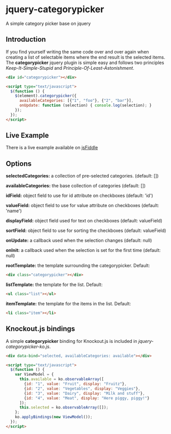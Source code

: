 # jquery-categorypicker

A simple category picker base on jquery

## Introduction

If you find yourself writing the same code over and over again when creating a list of selectable items where the end result is the selected items. The **categorypicker** jquery plugin is simple easy and follows two principles _Keep-It-Simple-Stupid_ and _Principle-Of-Least-Astonishment_.

```html
<div id="categorypicker"></div>

<script type="text/javascript">
  $(function () {
    $(element).categorypicker({
      availableCategories: [{"1", "foo"}, {"2", "bar"}],
      onUpdate: function (selection) { console.log(selection); }
    });
  });
</script>
```

## Live Example

There is a live example available on [jsFiddle](http://jsfiddle.net/6eFvM/)

## Options

**selectedCategories:** a collection of pre-selected categories. (default: [])

**availableCategories:** the base collection of categories (default: [])

**idField:** object field to use for id attribute on checkboxes (default: 'id')

**valueField:** object field to use for value attribute on checkboxes (default: 'name')

**displayField:** object field used for text on checkboxes (default: valueField)

**sortField:** object field to use for sorting the checkboxes (default: valueField)

**onUpdate:** a callback used when the selection changes (default: null)

**onInit:** a callback used when the selection is set for the first time (default: null)

**rootTemplate:** the template surrounding the categorypicker. Default:

  ```html
  <div class="categorypicker"></div>
  ```

**listTemplate:** the template for the list. Default:

  ```html
  <ul class="list"></ul>
  ```

**itemTemplate:** the template for the items in the list. Default:

  ```html
  <li class="item"></li>
  ```

## Knockout.js bindings

A simple **categorypicker** binding for Knockout.js is included in _jquery-categorypicker-ko.js_.

```html
<div data-bind="selected, availableCategories: available"></div>

<script type="text/javascript">
  $(function () {
    var ViewModel = {
      this.available = ko.observableArray([
        {id: "1", value: "Fruit", display: "Fruitz"},
        {id: "2", value: "Vegetables", display: "Veggies"},
        {id: "3", value: "Dairy", display: "Milk and stuff"},
        {id: "4", value: "Meat", display: "Here piggy, piggy!"}
      ]);
      this.selected = ko.observableArray([]);
    };
    ko.applyBindings(new ViewModel());
  });
</script>
```
